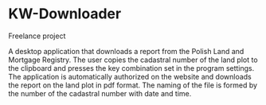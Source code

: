 # KW-Downloader
Freelance project

A desktop application that downloads a report from the Polish Land and Mortgage Registry. The user copies the cadastral number of the land plot to the clipboard and presses the key combination set in the program settings. The application is automatically authorized on the website and downloads the report on the land plot in pdf format. The naming of the file is formed by the number of the cadastral number with date and time.
